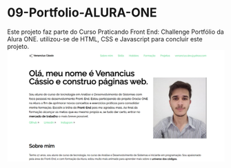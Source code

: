 # 09-Portfolio-ALURA-ONE
Este projeto faz parte do Curso Praticando Front End: Challenge Portfólio da Alura ONE. utilizou-se de HTML, CSS e Javascript para concluir este projeto.
<img src='assets/Portfolio Site.png'>
